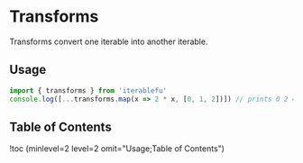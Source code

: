 # Transforms

Transforms convert one iterable into another iterable.

## Usage

```javascript
import { transforms } from 'iterablefu'
console.log([...transforms.map(x => 2 * x, [0, 1, 2])]) // prints 0 2 4
```

## Table of Contents

!toc (minlevel=2 level=2 omit="Usage;Table of Contents")

